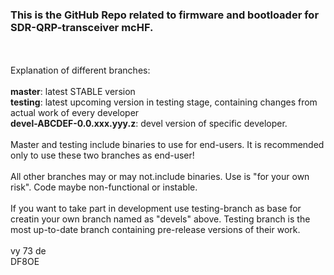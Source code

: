 <H3>This is the GitHub Repo related to firmware and bootloader for SDR-QRP-transceiver mcHF.</H3><br>
<br>
Explanation of different branches:<br>
<br>
<b>master</b>: latest STABLE version<br>
<b>testing</b>: latest upcoming version in testing stage, containing changes from actual work of every developer<br>
<b>devel-ABCDEF-0.0.xxx.yyy.z</b>: devel version of specific developer.<br>
<br>
Master and testing include binaries to use for end-users. It is recommended only to use these two branches as end-user!<br>
<br>
All other branches may or may not.include binaries. Use is "for your own risk". Code maybe non-functional or instable.<br>
<br>
If you want to take part in development use testing-branch as base for creatin your own branch named as "devels" above. Testing branch is the most up-to-date branch containing pre-release versions of their work.<br>
<br>
vy 73 de<br>
DF8OE